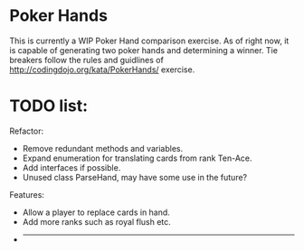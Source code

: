 # Poker Hands

This is currently a WIP Poker Hand comparison exercise. As of right now, it is capable of generating two poker hands and determining a winner. Tie breakers follow the rules and guidlines of http://codingdojo.org/kata/PokerHands/ exercise. 

# TODO list:

Refactor:
  - Remove redundant methods and variables.
  - Expand enumeration for translating cards from rank Ten-Ace.
  - Add interfaces if possible.
  - Unused class ParseHand, may have some use in the future?
  
Features:
  - Allow a player to replace cards in hand.
  - Add more ranks such as royal flush etc.
  - ______
